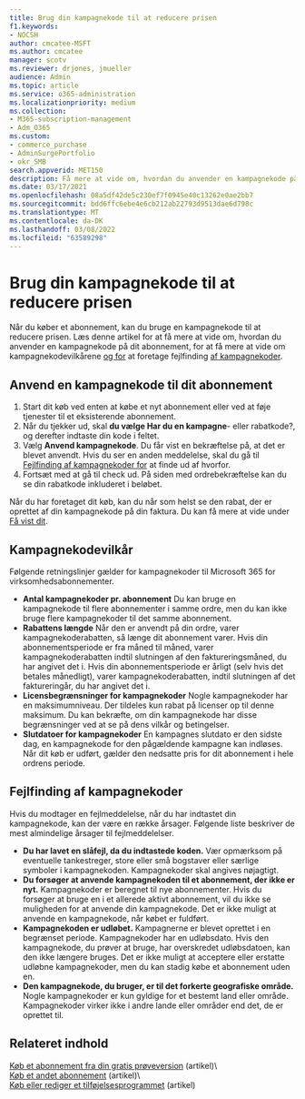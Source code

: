 ```yaml
---
title: Brug din kampagnekode til at reducere prisen
f1.keywords:
- NOCSH
author: cmcatee-MSFT
ms.author: cmcatee
manager: scotv
ms.reviewer: drjones, jmueller
audience: Admin
ms.topic: article
ms.service: o365-administration
ms.localizationpriority: medium
ms.collection:
- M365-subscription-management
- Adm_O365
ms.custom:
- commerce_purchase
- AdminSurgePortfolio
- okr_SMB
search.appverid: MET150
description: Få mere at vide om, hvordan du anvender en kampagnekode på dit Microsoft 365-abonnement for at reducere prisen, og hvordan du foretager fejlfinding af kampagnekoden i tilfælde af en fejl.
ms.date: 03/17/2021
ms.openlocfilehash: 08a5df42de5c230ef7f0945e40c13262e0ae2bb7
ms.sourcegitcommit: bdd6ffc6ebe4e6cb212ab22793d9513dae6d798c
ms.translationtype: MT
ms.contentlocale: da-DK
ms.lasthandoff: 03/08/2022
ms.locfileid: "63589298"
---
```

# <a name="use-your-promo-code-to-reduce-price"></a>Brug din kampagnekode til at reducere prisen

Når du køber et abonnement, kan du bruge en kampagnekode til at reducere prisen. Læs denne artikel for at få mere at vide om, hvordan du anvender en kampagnekode på dit abonnement, for at få mere at vide om kampagnekodevilkårene [og for](#promo-code-terms) at foretage fejlfinding [af kampagnekoder](#troubleshooting-promo-codes).
  
## <a name="apply-a-promo-code-to-your-subscription"></a>Anvend en kampagnekode til dit abonnement

1. Start dit køb ved enten at købe et nyt abonnement eller ved at føje tjenester til et eksisterende abonnement.
2. Når du tjekker ud, skal **du vælge Har du en kampagne**- eller rabatkode?, og derefter indtaste din kode i feltet.
3. Vælg **Anvend kampagnekode**. Du får vist en bekræftelse på, at det er blevet anvendt. Hvis du ser en anden meddelelse, skal du gå til [Fejlfinding af kampagnekoder for](#troubleshooting-promo-codes) at finde ud af hvorfor.
4. Fortsæt med at gå til check ud. På siden med ordrebekræftelse kan du se din rabatkode inkluderet i beløbet.

Når du har foretaget dit køb, kan du når som helst se den rabat, der er oprettet af din kampagnekode på din faktura. Du kan få mere at vide under [Få vist dit](billing-and-payments/view-your-bill-or-invoice.md).
  
## <a name="promo-code-terms"></a>Kampagnekodevilkår

Følgende retningslinjer gælder for kampagnekoder til Microsoft 365 for virksomhedsabonnementer.
  
- **Antal kampagnekoder pr. abonnement** Du kan bruge en kampagnekode til flere abonnementer i samme ordre, men du kan ikke bruge flere kampagnekoder til det samme abonnement.
- **Rabattens længde** Når den er anvendt på din ordre, varer kampagnekoderabatten, så længe dit abonnement varer. Hvis din abonnementsperiode er fra måned til måned, varer kampagnekoderabatten indtil slutningen af den faktureringsmåned, du har angivet det i. Hvis din abonnementsperiode er årligt (selv hvis det betales månedligt), varer kampagnekoderabatten, indtil slutningen af det faktureringår, du har angivet det i.
- **Licensbegrænsninger for kampagnekoder** Nogle kampagnekoder har en maksimumniveau. Der tildeles kun rabat på licenser op til denne maksimum. Du kan bekræfte, om din kampagnekode har disse begrænsninger ved at se på dens vilkår og betingelser.
- **Slutdatoer for kampagnekoder** En kampagnes slutdato er den sidste dag, en kampagnekode for den pågældende kampagne kan indløses. Når dit køb er udført, gælder den nedsatte pris for dit abonnement i hele ordrens periode.

## <a name="troubleshooting-promo-codes"></a>Fejlfinding af kampagnekoder

Hvis du modtager en fejlmeddelelse, når du har indtastet din kampagnekode, kan der være en række årsager. Følgende liste beskriver de mest almindelige årsager til fejlmeddelelser.
  
- **Du har lavet en slåfejl, da du indtastede koden.** Vær opmærksom på eventuelle tankestreger, store eller små bogstaver eller særlige symboler i kampagnekoden. Kampagnekoder skal angives nøjagtigt.
- **Du forsøger at anvende kampagnekoden til et abonnement, der ikke er nyt.** Kampagnekoder er beregnet til nye abonnementer. Hvis du forsøger at bruge en i et allerede aktivt abonnement, vil du ikke se muligheden for at anvende din kampagnekode. Det er ikke muligt at anvende en kampagnekode, når købet er fuldført.
- **Kampagnekoden er udløbet.** Kampagnerne er blevet oprettet i en begrænset periode. Kampagnekoder har en udløbsdato. Hvis den kampagnekode, du prøver at bruge, har overskredet udløbsdatoen, kan den ikke længere bruges. Det er ikke muligt at acceptere eller erstatte udløbne kampagnekoder, men du kan stadig købe et abonnement uden en.
- **Den kampagnekode, du bruger, er til det forkerte geografiske område.** Nogle kampagnekoder er kun gyldige for et bestemt land eller område. Kampagnekoder virker ikke i andre lande eller områder end det, de er oprettet til.
  
## <a name="related-content"></a>Relateret indhold

[Køb et abonnement fra din gratis prøveversion](./try-or-buy-microsoft-365.md) (artikel)\  
[Køb et andet abonnement](./try-or-buy-microsoft-365.md) (artikel)\  
[Køb eller rediger et tilføjelsesprogrammet](buy-or-edit-an-add-on.md) (artikel)
